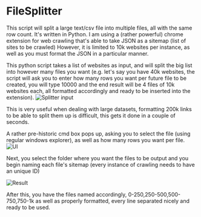 # FileSplitter
This script will split a large text/csv file into multiple files, all with the same row count. It's written in Python.
I am using a (rather powerful) chrome extension for web crawling that's able to take JSON as a sitemap (list of sites to be crawled)
However, it is limited to 10k websites per instance, as well as you must format the JSON in a particular manner.

This python script takes a list of websites as input, and will split the big list into however many files you want (e.g. let's say you have 40k websites, the script will ask you to enter how many rows you want per future file to be created, you will type 10000 and the end result will be 4 files of 10k websites each, all formatted accordingly and ready to be inserted into the extension).
![Splitter input](https://user-images.githubusercontent.com/16565764/169752906-26eb4949-c0c0-4e45-9c20-55940559ad3e.png)


This is very useful when dealing with large datasets, formatting 200k links to be able to split them up is difficult, this gets it done in a couple of seconds.

A rather pre-historic cmd box pops up, asking you to select the file (using regular windows explorer), as well as how many rows you want per file.
![UI](https://user-images.githubusercontent.com/16565764/169753022-c1bfdf5b-254e-4b80-a470-bf505cef0678.png)

Next, you select the folder where you want the files to be output and you begin naming each file's sitemap (every instance of crawling needs to have an unique ID)

![Result](https://user-images.githubusercontent.com/16565764/169753215-e0dd0fb2-d8ff-47b0-ab3f-a3af01216c1b.png)

After this, you have the files named accordingly, 0-250,250-500,500-750,750-1k as well as properly formatted, every line separated nicely and ready to be used.

